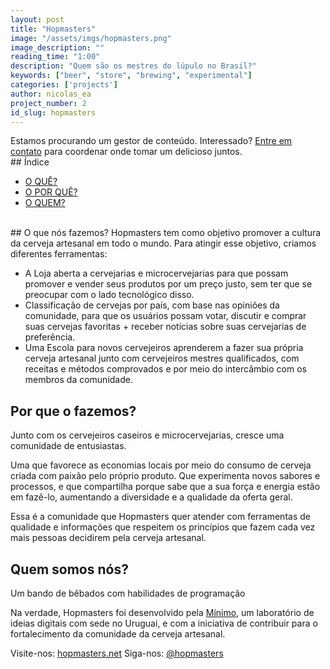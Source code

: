 ```yaml
---
layout: post
title: "Hopmasters"
image: "/assets/imgs/hopmasters.png"
image_description: ""
reading_time: "1:00"
description: "Quem são os mestres do lúpulo no Brasil?"
keywords: ["beer", "store", "brewing", "experimental"]
categories: ['projects']
author: nicolas_ea
project_number: 2
id_slug: hopmasters
---
```

<div class="alert alert-warning text-center" role="alert">Estamos procurando um gestor de conteúdo. Interessado? <a href="mailto:{{ site.email }}" rel="nofollow" target="_blank">Entre em contato</a> para coordenar onde tomar um delicioso <i class="fas fa-mug-hot"></i> juntos. </div>
## Índice

* <a href="#o-que-nós-fazemos">O QUÊ?</a>
* <a href="#por-que-o-fazemos">O POR QUÊ?</a>
* <a href="#quem-somos-nós">O QUEM?</a>

<br>
## O que nós fazemos?
Hopmasters tem como objetivo promover a cultura da cerveja artesanal em todo o mundo.
Para atingir esse objetivo, criamos diferentes ferramentas:

* A <i class="fas fa-shopping-cart mr-1"></i>Loja aberta a cervejarias e microcervejarias para que possam promover e vender seus produtos por um preço justo, sem ter que se preocupar com o lado tecnológico disso.
* <i class="fas fa-medal mr-1"></i>Classificação de cervejas por país, com base nas opiniões da comunidade, para que os usuários possam votar, discutir e comprar suas cervejas favoritas + receber notícias sobre suas cervejarias de preferência.
* Uma <i class="fas fa-graduation-cap mr-1"></i>Escola para novos cervejeiros aprenderem a fazer sua própria cerveja artesanal junto com cervejeiros mestres qualificados, com receitas e métodos comprovados e por meio do intercâmbio com os membros da comunidade.

## Por que o fazemos?
Junto com os cervejeiros caseiros e microcervejarias, cresce uma comunidade de entusiastas.

Uma que favorece as economias locais por meio do consumo de cerveja criada com paixão pelo próprio produto. Que experimenta novos sabores e processos, e que compartilha porque sabe que a sua força e energia estão em fazê-lo, aumentando a diversidade e a qualidade da oferta geral.

Essa é a comunidade que Hopmasters quer atender com ferramentas de qualidade e informações que respeitem os princípios que fazem cada vez mais pessoas decidirem pela cerveja artesanal.

## Quem somos nós?
Um bando de bêbados com habilidades de programação <i class="fas fa-grin-beam-sweat"></i>

Na verdade, Hopmasters foi desenvolvido pela <a href="https://minimo.io"><i class = "fas fa-circle mr-1" style="color: black;"></i>Mínimo</a>, um laboratório de ideias digitais com sede no Uruguai, e com a iniciativa de contribuir para o fortalecimento da comunidade da cerveja artesanal.

Visite-nos: [hopmasters.net](https://hopmasters.net/)
Siga-nos: <i class="fab fa-instagram-square mr-1"></i>[@hopmasters](https://www.instagram.com/hopmasters/)
